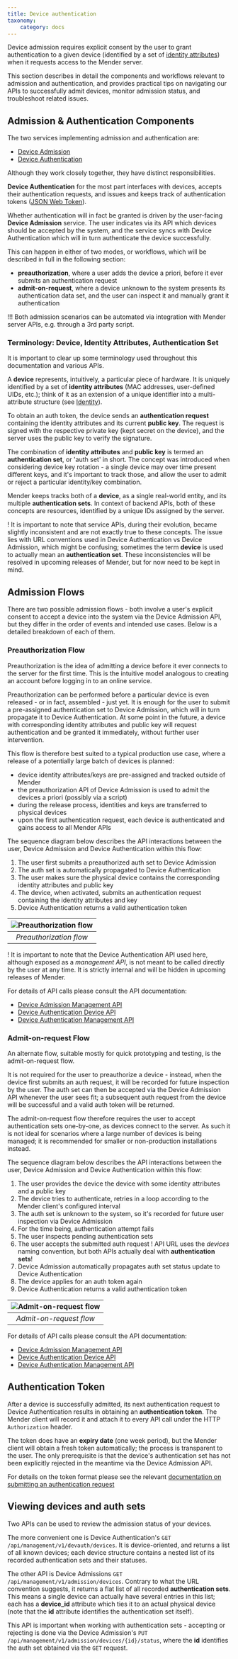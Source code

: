 ```yaml
---
title: Device authentication
taxonomy:
    category: docs
---
```


Device admission requires explicit consent by the user to grant authentication to a given device (identified by a set
of [identity attributes](../../client-configuration/identity)) when it requests access to the Mender server.

This section describes in detail the components and workflows relevant to admission and authentication,
and provides practical tips on navigating our APIs to successfully admit devices, monitor admission status,
and troubleshoot related issues.

## Admission & Authentication Components
The two services implementing admission and authentication are:
* [Device Admission](https://github.com/mendersoftware/deviceadm)
* [Device Authentication](https://github.com/mendersoftware/deviceauth)

Although they work closely together, they have distinct responsibilities.

**Device Authentication** for the most part interfaces with devices, accepts their authentication requests, and
issues and keeps track of authentication tokens ([JSON Web Token](https://jwt.io)).

Whether authentication will in fact be granted is driven by the user-facing **Device Admission** service. The user
indicates via its API which devices should be accepted by the system, and the service syncs with Device Authentication
which will in turn authenticate the device successfully.

This can happen in either of two modes, or workflows, which will be described in full in the following section:
* **preauthorization**, where a user adds the device a priori, before it ever submits an authentication request
* **admit-on-request**, where a device unknown to the system presents its authentication data set, and the user
can inspect it and manually grant it authentication

!!! Both admission scenarios can be automated via integration with Mender server APIs, e.g. through a 3rd party script.

### Terminology: Device, Identity Attributes, Authentication Set
It is important to clear up some terminology used throughout this documentation and various APIs.

A **device** represents, intuitively, a particular piece of hardware. It is uniquely identified by a
set of **identity attributes** (MAC addresses, user-defined UIDs, etc.); think of it as an extension of a unique identifier into a multi-attribute structure (see [Identity](../../client-configuration/identity)).

To obtain an auth token, the device sends an **authentication request** containing the identity attributes and its current
**public key**. The request is signed with the respective private key (kept secret on the device), and the server uses
the public key to verify the signature.

The combination of **identity attributes** and **public key** is termed an **authentication set**, or 'auth set' in short. The concept
was introduced when considering device key rotation - a single device may over time present different keys, and it's
important to track those, and allow the user to admit or reject a particular identity/key combination.

Mender keeps tracks both of a **device**, as a single real-world entity, and its multiple  **authentication sets**. In context of backend
APIs, both of these concepts are resources, identified by a unique IDs assigned by the server.

! It is important to note that service APIs, during their evolution, became slightly inconsistent and are not exactly true to these concepts. The issue lies with URL conventions used in Device Authentication vs Device Admission, which might be confusing; sometimes the term **device** is used to actually mean an **authentication set**. These inconsistencies will be resolved in upcoming releases of Mender, but for now need to be kept in mind.

## Admission Flows
There are two possible admission flows - both involve a user's explicit consent to accept a device into the system via
the Device Admission API, but they differ in the order of events and intended use cases. Below is a detailed breakdown
of each of them.

### Preauthorization Flow
Preauthorization is the idea of admitting a device before it ever connects to the server for the first time. This is the intuitive
model analogous to creating an account before logging in to an online service.

Preauthorization can be performed before a particular device is even released - or in fact, assembled - just yet. It is enough for
the user to submit a pre-assigned authentication set to Device Admission, which will in turn propagate it to Device Authentication. At
some point in the future, a device with corresponding identity attributes and public key will request authentication and be granted it
immediately, without further user intervention.

This flow is therefore best suited to a typical production use case, where a release of a potentially large batch of devices is planned:
* device identity attributes/keys are pre-assigned and tracked outside of Mender
* the preauthorization API of Device Admission is used to admit the devices a priori (possibly via a script)
* during the release process, identities and keys are transferred to physical devices
* upon the first authentication request, each device is authenticated and gains access to all Mender APIs

The sequence diagram below describes the API interactions between the user, Device Admission and Device Authentication within this flow:
1. The user first submits a preauthorized auth set to Device Admission
2. The auth set is automatically propagated to Device Authentication
3. The user makes sure the physical device contains the corresponding identity attributes and public key
4. The device, when activated, submits an authentication request containing the identity attributes and key
5. Device Authentication returns a valid authentication token

| ![Preauthorization flow](preauth.png) |
|:--:|
|*Preauthorization flow*|

! It is important to note that the Device Authentication API used here, although exposed as a *management API*, is not meant to be called directly by the user at any time. It is strictly internal and will be hidden in upcoming releases of Mender.

For details of API calls please consult the API documentation:

* [Device Admission Management API](../../apis/management-apis/device-admission)
* [Device Authentication Device API](../../apis/device-apis/device-authentication)
* [Device Authentication Management API](../../apis/management-apis/device-authentication)

### Admit-on-request Flow
An alternate flow, suitable mostly for quick prototyping and testing, is the admit-on-request flow.

It is not required for the user to preauthorize a device - instead, when the device first submits an auth request, it will
be recorded for future inspection by the user. The auth set can then be accepted via the Device Admission API whenever the
user sees fit; a subsequent auth request from the device will be successful and a valid auth token will be returned.

The admit-on-request flow therefore requires the user to accept authentication sets one-by-one, as devices connect to the server.
As such it is not ideal for scenarios where a large number of devices is being managed; it is recommended for smaller or non-production
installations instead.

The sequence diagram below describes the API interactions between the user, Device Admission and Device Authentication within this flow:
1. The user provides the device the device with some identity attributes and a public key
2. The device tries to authenticate, retries in a loop according to the Mender client's configured interval
3. The auth set is unknown to the system, so it's recorded for future user inspection via Device Admission
4. For the time being, authentication attempt fails
5. The user inspects pending authentication sets
6. The user accepts the submitted auth request
! API URL uses the *devices* naming convention, but both APIs actually deal with **authentication sets**!
7. Device Admission automatically propagates auth set status update to Device Authentication
8. The device applies for an auth token again
9. Device Authentication returns a valid authentication token

| ![Admit-on-request flow](admit-on-req.png) |
|:--:|
|*Admit-on-request flow*|

For details of API calls please consult the API documentation:

* [Device Admission Management API](../../apis/management-apis/device-admission)
* [Device Authentication Device API](../../apis/device-apis/device-authentication)
* [Device Authentication Management API](../../apis/management-apis/device-authentication)


## Authentication Token
After a device is successfully admitted, its next authentication request to Device Authentication results
in obtaining an **authentication token**. The Mender client will record it and attach it to every API call under
the HTTP `Authorization` header.

The token does have an **expiry date** (one week period), but the Mender client will obtain a fresh token automatically;
the process is transparent to the user. The only prerequisite is that the device's authentication set has not been
explicitly rejected in the meantime via the Device Admission API.

For details on the token format please see the relevant [documentation on submitting an authentication request](../../apis/device-apis/device-authentication)

## Viewing devices and auth sets
Two APIs can be used to review the admission status of your devices.

The more convenient one is Device Authentication's `GET /api/management/v1/devauth/devices`. It is device-oriented, and returns a
list of all known devices; each device structure contains a nested list of its recorded authentication sets and their statuses.

The other API is Device Admissions `GET /api/management/v1/admission/devices`. Contrary to what the URL convention suggests, it
returns a flat list of all recorded **authentication sets**. This means a single device can actually have several entries in this list;
 each has a **device_id** attribute which ties it to an actual physical device (note that the **id** attribute identifies the authentication set itself).

 This API is important when working with authentication sets - accepting or rejecting is done via the Device Admission's
`PUT /api/management/v1/admission/devices/{id}/status`, where the **id** identifies the auth set obtained via the `GET` request.
